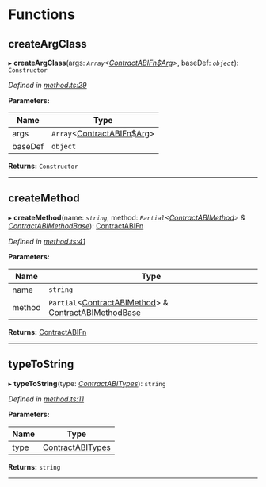 

# Functions

<a id="createargclass"></a>

##  createArgClass

▸ **createArgClass**(args: *`Array`<[ContractABIFn$Arg](../interfaces/_types_.contractabifn_arg.md)>*, baseDef: *`object`*): `Constructor`

*Defined in [method.ts:29](https://github.com/polkadot-js/api/blob/6f3c8f7/packages/api-contract/src/method.ts#L29)*

**Parameters:**

| Name | Type |
| ------ | ------ |
| args | `Array`<[ContractABIFn$Arg](../interfaces/_types_.contractabifn_arg.md)> |
| baseDef | `object` |

**Returns:** `Constructor`

___
<a id="createmethod"></a>

##  createMethod

▸ **createMethod**(name: *`string`*, method: *`Partial`<[ContractABIMethod](_types_.md#contractabimethod)> & [ContractABIMethodBase](_types_.md#contractabimethodbase)*): [ContractABIFn](../interfaces/_types_.contractabifn.md)

*Defined in [method.ts:41](https://github.com/polkadot-js/api/blob/6f3c8f7/packages/api-contract/src/method.ts#L41)*

**Parameters:**

| Name | Type |
| ------ | ------ |
| name | `string` |
| method | `Partial`<[ContractABIMethod](_types_.md#contractabimethod)> & [ContractABIMethodBase](_types_.md#contractabimethodbase) |

**Returns:** [ContractABIFn](../interfaces/_types_.contractabifn.md)

___
<a id="typetostring"></a>

##  typeToString

▸ **typeToString**(type: *[ContractABITypes](_types_.md#contractabitypes)*): `string`

*Defined in [method.ts:11](https://github.com/polkadot-js/api/blob/6f3c8f7/packages/api-contract/src/method.ts#L11)*

**Parameters:**

| Name | Type |
| ------ | ------ |
| type | [ContractABITypes](_types_.md#contractabitypes) |

**Returns:** `string`

___

